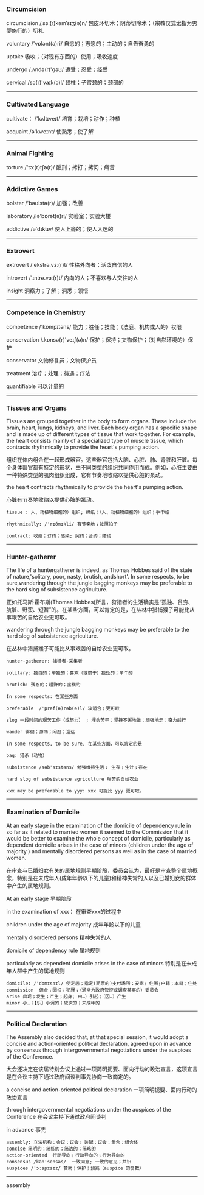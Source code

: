 ### Circumcision

circumcision /ˌsɜː(r)kəmˈsɪʒ(ə)n/ 包皮环切术；阴蒂切除术；（宗教仪式尤指为男婴施行的）切礼

voluntary /'vɒlənt(ə)ri/ 自愿的；志愿的；主动的；自告奋勇的

uptake 吸收；（对现有东西的）使用；吸收速度

undergo /.ʌndə(r)'ɡəʊ/ 遭受；忍受；经受

cervical /sə(r)'vaɪk(ə)l/  颈椎；子宫颈的；颈部的

---

### Cultivated Language

cultivate： /'kʌltɪveɪt/ 培育；栽培；耕作；种植

acquaint /ə'kweɪnt/ 使熟悉；使了解

---

### Animal Fighting

torture /'tɔː(r)tʃə(r)/ 酷刑；拷打；拷问；痛苦

---

### Addictive Games

bolster /'bəʊlstə(r)/ 加强；改善

laboratory /lə'bɒrət(ə)ri/ 实验室；实验大楼

addictive /ə'dɪktɪv/ 使人上瘾的；使人入迷的

---

### Extrovert

extrovert /'ekstrə.vɜː(r)t/ 性格外向者；活泼自信的人

introvert /'ɪntrə.vɜː(r)t/ 内向的人；不喜欢与人交往的人

insight 洞察力；了解；洞悉；领悟

---

### Competence in Chemistry

competence /'kɒmpɪtəns/ 能力；胜任；技能；（法庭、机构或人的）权限

conservation /.kɒnsə(r)'veɪʃ(ə)n/ 保护；保持；文物保护；（对自然环境的）保护

conservator 文物修复员；文物保护员

treatment  治疗；处理；待遇；疗法

quantifiable 可以计量的

---

### Tissues and Organs

Tissues are grouped together in the body to form organs. These include the brain, heart, lungs, kidneys, and liver. Each body organ has a specific shape and is made up of different types of tissue that work together. For example, the heart consists mainly of a specialized type of muscle tissue, which contracts rhythmically to provide the heart's pumping action.

组织在体内组合在一起形成器官。这些器官包括大脑、心脏、肺、肾脏和肝脏。每个身体器官都有特定的形状，由不同类型的组织共同作用而成。例如，心脏主要由一种特殊类型的肌肉组织组成，它有节奏地收缩以提供心脏的泵动。

the heart contracts rhythmically to provide the heart's pumping action.

心脏有节奏地收缩以提供心脏的泵动。

```
tissue : 人、动植物细胞的）组织; 绵纸；（人、动植物细胞的）组织；手巾纸

rhythmically: /'rɪðmɪkli/ 有节奏地；按照拍子

contract: 收缩；订约；感染; 契约；合约；婚约
```



---

### Hunter-gatherer

The life of a huntergatherer is indeed, as Thomas Hobbes said of the state of nature,'solitary, poor, nasty, brutish, andshort'. In some respects, to be sure,wandering through the jungle bagging monkeys may be preferable to the hard slog of subsistence agriculture.

正如托马斯·霍布斯(Thomas Hobbes)所言，狩猎者的生活确实是“孤独、贫穷、肮脏、野蛮、短暂”的。在某些方面，可以肯定的是，在丛林中猎捕猴子可能比从事艰苦的自给农业更可取。

wandering through the jungle bagging monkeys may be preferable to the hard slog of subsistence agriculture.

在丛林中猎捕猴子可能比从事艰苦的自给农业更可取。

```
hunter-gatherer: 捕猎者-采集者

solitary: 独自的；单独的；喜欢（或惯于）独处的；单个的

brutish: 残忍的；粗野的；蛮横的

In some respects: 在某些方面

preferable  /'pref(ə)rəb(ə)l/ 较适合；更可取

slog 一段时间的艰苦工作（或努力） ; 埋头苦干；坚持不懈地做；顽强地走；奋力前行

wander 徘徊；游荡；闲逛；溜达

In some respects, to be sure, 在某些方面，可以肯定的是

bag: 猎杀（动物）

subsistence /səb'sɪstəns/ 勉强维持生活； 生存；生计；存在

hard slog of subsistence agriculture 艰苦的自给农业

xxx may be preferable to yyy: xxx 可能比 yyy 更可取。
```

---

### Examination of Domicile

At an early stage in the examination of the domicile of dependency rule in so far as it related to married women it seemed to the Commission that it would be better to examine the whole concept of domicile, particularly as dependent domicile arises in the case of minors (children under the age of majority ) and mentally disordered persons as well as in the case of married women.

在审查与已婚妇女有关的属地规则早期阶段，委员会认为，最好是审查整个属地概念，特别是在未成年人(成年年龄以下的儿童)和精神失常的人以及已婚妇女的群体中产生的属地规则。

At an early stage 早期阶段

in the examination of xxx： 在审查xxx的过程中

children under the age of majority 成年年龄以下的儿童

mentally disordered persons 精神失常的人

domicile of dependency rule 属地规则

particularly as dependent domicile arises in the case of minors 特别是在未成年人群中产生的属地规则

```
domicile: /'dɒmɪsaɪl/ 使定居；指定(期票的)支付场所；安家; 住所;户籍；本籍；住处
commission  佣金；回扣；犯罪；（通常为政府管控或调查某事的）委员会
arise 出现；发生；产生；起身; 由…）引起；（因…）产生
minor 小…；【乐】小调的；较次的；未成年的
```

---

### Political Declaration

The Assembly also decided that, at that special session, it would adopt a concise and action-oriented political declaration, agreed upon in advance by consensus through intergovernmental negotiations under the auspices of the Conference.

大会还决定在该届特别会议上通过一项简明扼要、面向行动的政治宣言，这项宣言是在会议主持下通过政府间谈判事先协商一致商定的。

a concise and action-oriented political declaration 一项简明扼要、面向行动的政治宣言

through intergovernmental negotiations under the auspices of the Conference 在会议主持下通过政府间谈判

in advance 事先

```
assembly: 立法机构；会议；议会; 装配；议会；集合；组合体
concise 简明的；简练的；简洁的；简略的
action-oriented  行动导向；行动导向的；行为导向的
consensus /kən'sensəs/  一致同意; 一致的意见；共识
auspices /ˈɔːspɪsɪz/ 赞助；保护；预兆（auspice 的复数）
```

---

assembly